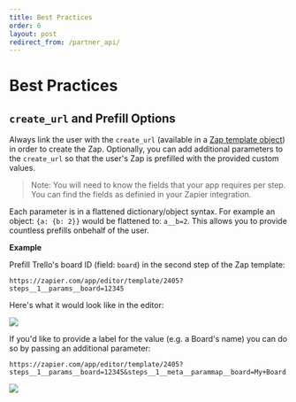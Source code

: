 ```yaml
---
title: Best Practices
order: 6
layout: post
redirect_from: /partner_api/
---
```


# Best Practices

## `create_url` and Prefill Options

Always link the user with the `create_url` (available in a [Zap template object](/partner_api/endpoints#zap-template)) in order to create the Zap. Optionally, you can add additional parameters to the `create_url` so that the user's Zap is prefilled with the provided custom values.

> Note: You will need to know the fields that your app requires per step. You can find the fields as definied in your Zapier integration.

Each parameter is in a flattened dictionary/object syntax. For example an object: `{a: {b: 2}}` would be flattened to: `a__b=2`. This allows you to provide countless prefills onbehalf of the user.

**Example**

Prefill Trello's board ID (field: `board`) in the second step of the Zap template:

`https://zapier.com/app/editor/template/2405?steps__1__params__board=12345`

Here's what it would look like in the editor:

![](https://cdn.zapier.com/storage/photos/1f3544e43787d1d2e0b528b08b909dcb.png)

If you'd like to provide a label for the value (e.g. a Board's name) you can do so by passing an additional parameter:

`https://zapier.com/app/editor/template/2405?steps__1__params__board=12345&steps__1__meta__parammap__board=My+Board`

![](https://cdn.zapier.com/storage/photos/86b71a90bc69e5b13024c08f1da4b812.png)

